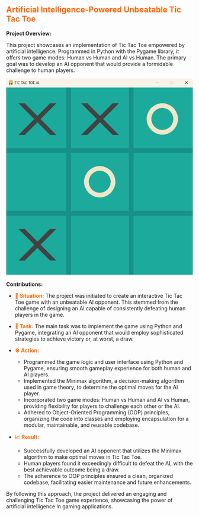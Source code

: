 ## <span style="color:#ff6600">Artificial Intelligence-Powered Unbeatable Tic Tac Toe</span>

**Project Overview:**

This project showcases an implementation of Tic Tac Toe empowered by artificial intelligence. Programmed in Python with the Pygame library, it offers two game modes: Human vs Human and AI vs Human. The primary goal was to develop an AI opponent that would provide a formidable challenge to human players.

<img src="tic.png"/>

**Contributions:**

- <span style="color:#ff6600">**📅 Situation:**</span> The project was initiated to create an interactive Tic Tac Toe game with an unbeatable AI opponent. This stemmed from the challenge of designing an AI capable of consistently defeating human players in the game.
  
- <span style="color:#ff6600">**🎯 Task:**</span> The main task was to implement the game using Python and Pygame, integrating an AI opponent that would employ sophisticated strategies to achieve victory or, at worst, a draw.
  
- <span style="color:#ff6600">**⚙️ Action:**</span> 
    - Programmed the game logic and user interface using Python and Pygame, ensuring smooth gameplay experience for both human and AI players.
    - Implemented the Minimax algorithm, a decision-making algorithm used in game theory, to determine the optimal moves for the AI player.
    - Incorporated two game modes: Human vs Human and AI vs Human, providing flexibility for players to challenge each other or the AI.
    - Adhered to Object-Oriented Programming (OOP) principles, organizing the code into classes and employing encapsulation for a modular, maintainable, and reusable codebase.
  
- <span style="color:#ff6600">**📈 Result:**</span> 
    - Successfully developed an AI opponent that utilizes the Minimax algorithm to make optimal moves in Tic Tac Toe.
    - Human players found it exceedingly difficult to defeat the AI, with the best achievable outcome being a draw.
    - The adherence to OOP principles ensured a clean, organized codebase, facilitating easier maintenance and future enhancements.

By following this approach, the project delivered an engaging and challenging Tic Tac Toe game experience, showcasing the power of artificial intelligence in gaming applications.
